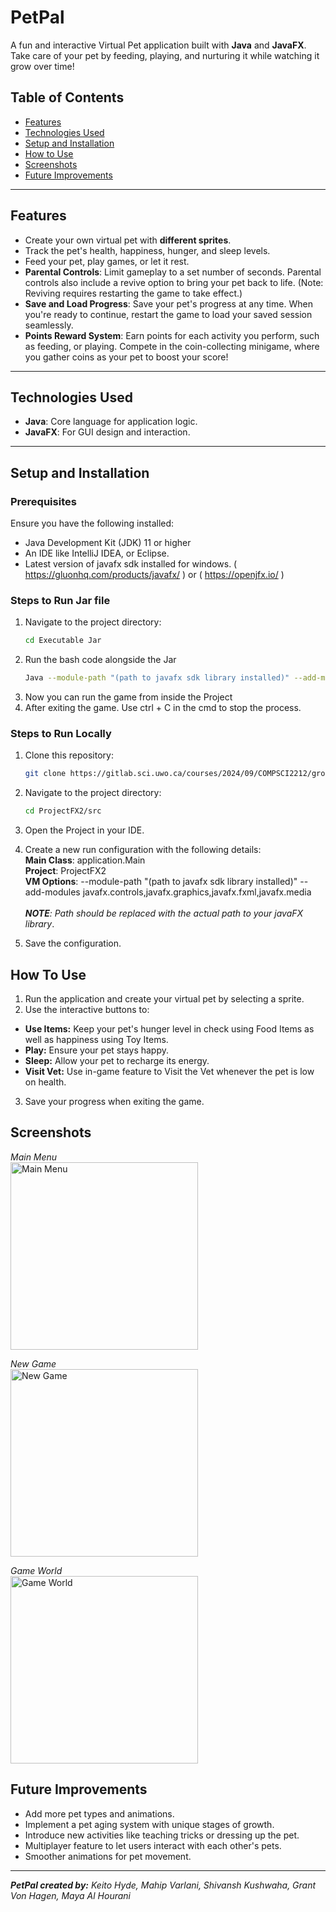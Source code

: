
# PetPal

A fun and interactive Virtual Pet application built with **Java** and **JavaFX**. Take care of your pet by feeding, playing, and nurturing it while watching it grow over time!

## Table of Contents
- [Features](#features)
- [Technologies Used](#technologies-used)
- [Setup and Installation](#setup-and-installation)
- [How to Use](#how-to-use)
- [Screenshots](#screenshots)
- [Future Improvements](#future-improvements)

---

## Features
- Create your own virtual pet with **different sprites**.
- Track the pet's health, happiness, hunger, and sleep levels.
- Feed your pet, play games, or let it rest.
- **Parental Controls**: Limit gameplay to a set number of seconds. Parental controls also include a revive option to bring your pet back to life. (Note: Reviving requires restarting the game to take effect.)
- **Save and Load Progress**: Save your pet's progress at any time. When you're ready to continue, restart the game to load your saved session seamlessly.
- **Points Reward System**: Earn points for each activity you perform, such as feeding, or playing. Compete in the coin-collecting minigame, where you gather coins as your pet to boost your score!

---

## Technologies Used
- **Java**: Core language for application logic.
- **JavaFX**: For GUI design and interaction.

---

## Setup and Installation

### Prerequisites
Ensure you have the following installed:
- Java Development Kit (JDK) 11 or higher
- An IDE like IntelliJ IDEA, or Eclipse.
- Latest version of javafx sdk installed for windows. ( https://gluonhq.com/products/javafx/ ) or ( https://openjfx.io/ ) 

### Steps to Run Jar file
1. Navigate to the project directory:
    ```bash
    cd Executable Jar
2. Run the bash code alongside the Jar
    ```bash
    Java --module-path "(path to javafx sdk library installed)" --add-modules javafx.controls,javafx.graphics,javafx.fxml,javafx.media -jar Petpal.jar
3. Now you can run the game from inside the Project
4. After exiting the game. Use ctrl + C in the cmd to stop the process.

### Steps to Run Locally
1. Clone this repository:
   ```bash
   git clone https://gitlab.sci.uwo.ca/courses/2024/09/COMPSCI2212/group37.git

2. Navigate to the project directory:
    ```bash
    cd ProjectFX2/src
3. Open the Project in your IDE.
4. Create a new run configuration with the following details:<br>
**Main Class**: application.Main <br>
**Project**: ProjectFX2<br>
**VM Options**: --module-path "(path to javafx sdk library installed)" --add-modules javafx.controls,javafx.graphics,javafx.fxml,javafx.media<br><br>
_**NOTE**: Path should be replaced with the actual path to your javaFX library_.

5. Save the configuration.

## How To Use
1. Run the application and create your virtual pet by selecting a sprite.
2. Use the interactive buttons to: <br>
- **Use Items:** Keep your pet's hunger level in check using Food Items as well as happiness using Toy Items.<br>
- **Play:** Ensure your pet stays happy.<br>
- **Sleep:** Allow your pet to recharge its energy.
- **Visit Vet:** Use in-game feature to Visit the Vet whenever the pet is low on health.
3. Save your progress when exiting the game.

## Screenshots
_Main Menu_ <br>
<img src="https://i.imgur.com/Ldg2jly.png" alt="Main Menu" width="300">

_New Game_ <br>
<img src="https://i.imgur.com/NbNZWFH.png" alt="New Game" width="300">

_Game World_ <br>
<img src="https://i.imgur.com/vjeFsPq.png" alt="Game World" width="300">


## Future Improvements
- Add more pet types and animations.
- Implement a pet aging system with unique stages of growth.
- Introduce new activities like teaching tricks or dressing up the pet.
- Multiplayer feature to let users interact with each other's pets.
- Smoother animations for pet movement.

---

_**PetPal created by:** Keito Hyde, Mahip Varlani, Shivansh Kushwaha, Grant Von Hagen, Maya Al Hourani_

